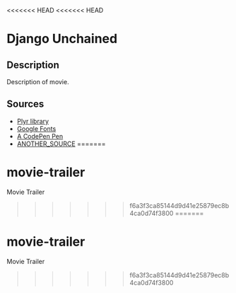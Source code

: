 <<<<<<< HEAD
<<<<<<< HEAD
# Django Unchained

## Description

Description of movie. 

## Sources

* [Plyr library](plyr.io/)
* [Google Fonts](https://fonts.google.com/)
* [A CodePen Pen](URL_TO_PEN)
* [ANOTHER_SOURCE]()
=======
# movie-trailer
Movie Trailer
>>>>>>> f6a3f3ca85144d9d41e25879ec8b4ca0d74f3800
=======
# movie-trailer
Movie Trailer
>>>>>>> f6a3f3ca85144d9d41e25879ec8b4ca0d74f3800

